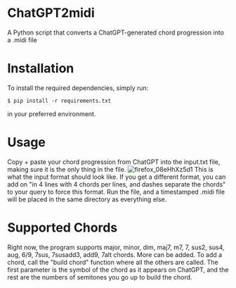 # ChatGPT2midi  
A Python script that converts a ChatGPT-generated chord progression into a .midi file

# Installation
To install the required dependencies, simply run:

    $ pip install -r requirements.txt  

in your preferred environment.

# Usage
Copy + paste your chord progression from ChatGPT into the input.txt file, making sure it is the only thing in the file.
![firefox_08eHhXz5d1](https://user-images.githubusercontent.com/99555305/206937987-3674954f-e5d6-46ad-8d4c-4aea0e81aa23.png)
This is what the input format should look like. If you get a different format, you can add on "in 4 lines with 4 chords per lines, and dashes separate the chords" to your query to force this format.
Run the file, and a timestamped .midi file will be placed in the same directory as everything else.

# Supported Chords
Right now, the program supports major, minor, dim, maj7, m7, 7, sus2, sus4, aug, 6/9, 7sus, 7susadd3, add9, 7alt chords. More can be added. To add a chord, call the "build chord" function where all the others are called. The first parameter is the symbol of the chord as it appears on ChatGPT, and the rest are the numbers of semitones you go up to build the chord.

